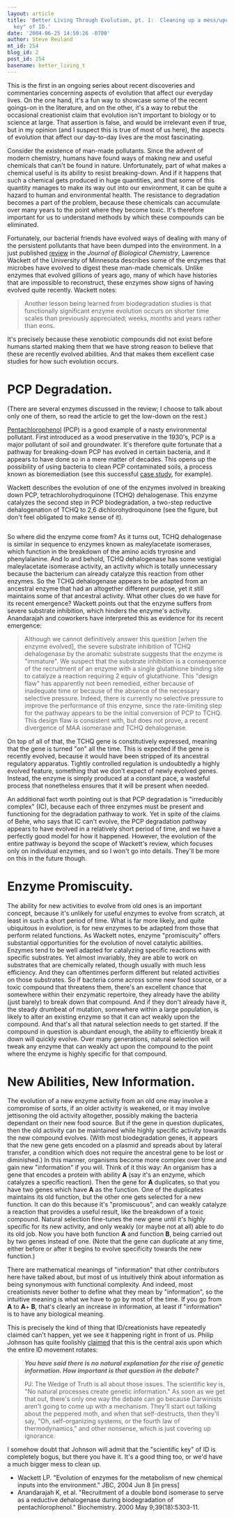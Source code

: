 ```yaml
---
layout: article
title: 'Better Living Through Evolution, pt. 1:  Cleaning up a mess/upending the "scientific
  key" of ID.'
date: '2004-06-25 14:50:26 -0700'
author: Steve Reuland
mt_id: 254
blog_id: 2
post_id: 254
basename: better_living_t
---
```

This is the first in an ongoing series about recent discoveries and commentaries concerning aspects of evolution that affect our everyday lives.  On the one hand, it's a fun way to showcase some of the recent goings-on in the literature, and on the other, it's a way to rebut the occasional creationist claim that evolution isn't important to biology or to science at large.  That assertion is false, and would be irrelevant even if true, but in my opinion (and I suspect this is true of most of us here), the aspects of evolution that affect our day-to-day lives are the most fascinating.

Consider the existence of man-made pollutants.  Since the advent of modern chemistry, humans have found ways of making new and useful chemicals that can't be found in nature.  Unfortunately, part of what makes a chemical useful is its ability to resist breaking-down.  And if it happens that such a chemical gets produced in huge quantities, and that some of this quantity manages to make its way out into our environment, it can be quite a hazard to human and environmental health.  The resistance to degradation becomes a part of the problem, because these chemicals can accumulate over many years to the point where they become toxic.  It's therefore important for us to understand methods by which these compounds can be eliminated.  

Fortunately, our bacterial friends have evolved ways of dealing with many of the persistent pollutants that have been dumped into the environment.  In a just published [review](http://www.jbc.org/cgi/reprint/R400014200v1) in the _Journal of Biological Chemistry_, Lawrence Wackett of the University of Minnesota describes some of the enzymes that microbes have evolved to digest these man-made chemicals.  Unlike enzymes that evolved gillions of years ago, many of which have histories that are impossible to reconstruct, these enzymes show signs of having evolved quite recently.  Wackett notes:   

>  Another lesson being learned from biodegradation studies is that functionally significant enzyme evolution occurs on shorter time scales than previously appreciated; weeks, months and years rather than eons.

It's precisely because these xenobiotic compounds did not exist before humans started making them that we have strong reason to believe that these are recently evolved abilities.  And that makes them excellent case studies for how such evolution occurs.  

# PCP Degradation.

(There are several enzymes discussed in the review; I choose to talk about only one of them, so read the article to get the low-down on the rest.)      

[Pentachlorophenol](http://www.nsc.org/library/chemical/Pentachl.htm) (PCP) is a good example of a nasty environmental pollutant.  First introduced as a wood preservative in the 1930's, PCP is a major pollutant of soil and groundwater.  It's therefore quite fortunate that a pathway for breaking-down PCP has evolved in certain bacteria, and it appears to have done so in a mere matter of decades.  This opens up the possibility of using bacteria to clean PCP contaminated soils, a process known as bioremediation (see this successful [case study](http://www.es.lancs.ac.uk/casestud/case15.htm), for example).  

Wackett describes the evolution of one of the enzymes involved in breaking down PCP, tetrachlorohydroquinone (TCHQ) dehalogenase.  This enzyme catalyzes the second step in PCP biodegradation, a two-step reductive dehalogenation of TCHQ to 2,6 dichlorohydroquinone (see the figure, but don't feel obligated to make sense of it).  

<img src="/PT/uploads/2005/pcp.jpg" alt="" />

So where did the enzyme come from?  As it turns out, TCHQ dehalogenase is similar in sequence to enzymes known as maleylacetate isomerases, which function in the breakdown of the amino acids tryrosine and phenylalanine.  And lo and behold, TCHQ dehalogenase has some vestigial maleylacetate isomerase activity, an activity which is totally unnecessary because the bacterium can already catalyze this reaction from other enzymes.  So the TCHQ dehalogenase appears to be adapted from an ancestral enzyme that had an altogether different purpose, yet it still maintains some of that ancestral activity.  What other clues do we have for its recent emergence?  Wackett points out that the enzyme suffers from severe substrate inhibition, which hinders the enzyme's activity.  Anandarajah and coworkers have interpreted this as evidence for its recent emergence:    

> Although we cannot definitively answer this question \[when the enzyme evolved\], the severe substrate inhibition of TCHQ dehalogenase by the aromatic substrate suggests that the enzyme is "immature". We suspect that the substrate inhibition is a consequence of the recruitment of an enzyme with a single glutathione binding site to catalyze a reaction requiring 2 equiv of glutathione. This "design flaw" has apparently not been remedied, either because of inadequate time or because of the absence of the necessary selective pressure. Indeed, there is currently no selective pressure to improve the performance of this enzyme, since the rate-limiting step for the pathway appears to be the initial conversion of PCP to TCHQ. This design flaw is consistent with, but does not prove, a recent divergence of MAA isomerase and TCHQ dehalogenase.

On top of all of that, the TCHQ gene is constitutively expressed, meaning that the gene is turned "on" all the time.  This is expected if the gene is recently evolved, because it would have been stripped of its ancestral regulatory apparatus.  Tightly controlled regulation is undoubtedly a highly evolved feature, something that we don't expect of newly evolved genes.  Instead, the enzyme is simply produced at a constant pace, a wasteful process that nonetheless ensures that it will be present when needed. 

An additional fact worth pointing out is that PCP degradation is "irreducibly complex" (IC), because each of three enzymes must be present and functioning for the degradation pathway to work.  Yet in spite of the claims of Behe, who says that IC can't evolve, the PCP degradation pathway appears to have evolved in a relatively short period of time, and we have a perfectly good model for how it happened.  However, the evolution of the entire pathway is beyond the scope of Wackett's review, which focuses only on individual enzymes, and so I won't go into details.  They'll be more on this in the future though.    

# Enzyme Promiscuity.

  

The ability for new activities to evolve from old ones is an important concept, because it's unlikely for useful enzymes to evolve from scratch, at least in such a short period of time.  What is far more likely, and quite ubiquitous in evolution, is for new enzymes to be adapted from those that perform related functions.  As Wackett notes, enzyme "promiscuity" offers substantial opportunities for the evolution of novel catalytic abilities.  Enzymes tend to be well adapted for catalyzing specific reactions with specific substrates.  Yet almost invariably, they are able to work on substrates that are chemically related, though usually with much less efficiency.  And they can oftentimes perform different but related activities on those substrates.  So if bacteria come across some new food source, or a toxic compound that threatens them, there's an excellent chance that somewhere within their enzymatic repertoire, they already have the ability (just barely) to break down that compound.  And if they don't already have it, the steady drumbeat of mutation, somewhere within a large population, is likely to alter an existing enzyme so that it can act weakly upon the compound.  And that's all that natural selection needs to get started.   If the compound in question is abundant enough, the ability to efficiently break it down will quickly evolve.  Over many generations, natural selection will tweak any enzyme that can weakly act upon the compound to the point where the enzyme is highly specific for that compound. 

# New Abilities, New Information.

The evolution of a new enzyme activity from an old one may involve a compromise of sorts, if an older activity is weakened, or it may involve jettisoning the old activity altogether, possibly making the bacteria dependant on their new food source.  But if the gene in question duplicates, then the old activity can be maintained while highly specific activity towards the new compound evolves.  (With most biodegradation genes, it appears that the new gene gets encoded on a plasmid and spreads about by lateral transfer, a condition which does not require the ancestral gene to be lost or diminished.)  In this manner, organisms become more complex over time and gain new "information" if you will.  Think of it this way:  An organism has a gene that encodes a protein with ability **A** (say it's an enzyme, which catalyzes a specific reaction).  Then the gene for **A** duplicates, so that you have two genes which have **A** as the function.  One of the duplicates maintains its old function, but the other one gets selected for a new function.  It can do this because it's "promiscuous", and can weakly catalyze a reaction that provides a useful result, like the breakdown of a toxic compound.  Natural selection fine-tunes the new gene until it's highly specific for its new activity, and only weakly (or maybe not at all) able to do its old job.  Now you have both function **A** and function **B**, being carried out by two genes instead of one.  (Note that the gene can duplicate at any time, either before or after it begins to evolve specificity towards the new function.)  

There are mathematical meanings of "information" that other contributors here have talked about, but most of us intuitively think about information as being synonymous with functional complexity.  And indeed, most creationists never bother to define what they mean by "information", so the intuitive meaning is what we have to go by most of the time.  If you go from **A** to **A**+ **B**, that's clearly an increase in information, at least if "information" is to have any biological meaning.      

This is precisely the kind of thing that ID/creationists have repeatedly claimed can't happen, yet we see it happening right in front of us.  Philip Johnson has quite foolishly [claimed](http://www.touchstonemag.com/docs/issues/15.5docs/15-5pg40.html) that this is the central axis upon which the entire ID movement rotates:

> _**You have said there is no natural explanation for the rise of genetic information. How important is that question in the debate?**_
> 
> PJ: The Wedge of Truth is all about those issues. The scientific key is, "No natural processes create genetic information." As soon as we get that out, there's only one way the debate can go because Darwinists aren't going to come up with a mechanism. They'll start out talking about the peppered moth, and when that self-destructs, then they'll say, "Oh, self-organizing systems, or the fourth law of thermodynamics," and other nonsense, which is just covering up ignorance.

I somehow doubt that Johnson will admit that the "scientific key" of ID is completely bogus, but there you have it.  It's a good thing too, or we'd have a much bigger mess to clean up.  


* Wackett LP.  "Evolution of enzymes for the metabolism of new chemical inputs into the environment."  JBC, 2004 Jun 8 \[in press\]
* Anandarajah K, et al.  "Recruitment of a double bond isomerase to serve as a reductive dehalogenase during biodegradation of pentachlorophenol."  Biochemistry. 2000 May 9;39(18):5303-11.
